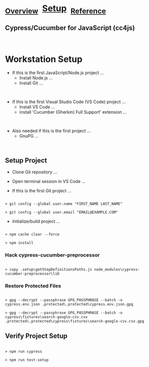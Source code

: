

# <sub>[Overview](README.md)</sub>&nbsp;&nbsp;[Setup](README_Setup.md)&nbsp;&nbsp;<sub>[Reference](README_Reference.md)</sub>

## Cypress/Cucumber for JavaScript (cc4js)

<br/>


# Workstation Setup

* If this is the first JavaScript/Node.js project ...
    * Install Node.js ...
    * Install Git ...

<br>

* If this is the first Visual Studio Code (VS Code) project ...
    * Install VS Code ...
    * install 'Cucumber (Gherkin) Full Support' extension ...

<br>

* Also needed if this is the first project ...
    * GnuPG ...

<br>


## Setup Project

* Clone Git repository ...

* Open terminal session in VS Code ...

* If this is the first Git project ...

```

> git config --global user.name "FIRST_NAME LAST_NAME"

> git config --global user.email "EMAIL@EXAMPLE.COM"

```

* Initialize/build project ...

```

> npm cache clear --force

> npm install

```


### Hack cypress-cucumber-preprocessor 

```

> copy .setup\getStepDefinitionsPaths.js node_modules\cypress-cucumber-preprocessor\lib

```


### Restore Protected Files 

```

> gpg --decrypt --passphrase GPG_PASSPHRASE --batch -o cypress.env.json .protected\.protected\cypress.env.json.gpg

> gpg --decrypt --passphrase GPG_PASSPHRASE --batch -o cypress\fixtures\search-google-csv.csv .protected\.protected\cypress\fixtures\search-google-csv.csv.gpg

```


## Verify Project Setup

```

> npm run cypress

> npm run test-setup

```
